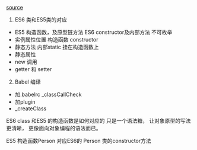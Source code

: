 [source](https://juejin.im/post/5be053826fb9a049aa6e88a9)
1. ES6 类和ES5类的对应
  - ES5 构造函数，及原型链方法 ES6 constructor及内部方法 不可枚举
  - 实例属性位置  构造函数  constructor  
  - 静态方法  内部static  挂在构造函数上
  - 静态属性
  - new 调用
  - getter 和 setter

2. Babel 编译
  - 加.babelrc _classCallCheck
  - 加plugin
  - _createClass


ES6 class 和ES5 的构造函数是如何对应的
只是一个语法糖， 让对象原型的写法更清晰， 更像面向对象编程的语法而已。

ES5 构造函数Person 对应ES6的 Person 类的constructor方法
